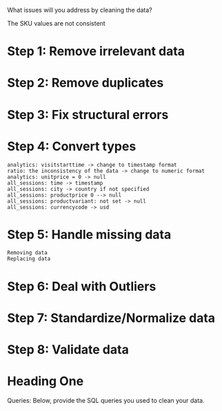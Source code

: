 What issues will you address by cleaning the data?


The SKU values are not consistent 

# Step 1: Remove irrelevant data
# Step 2: Remove duplicates
# Step 3: Fix structural errors
# Step 4: Convert types
    analytics: visitstarttime -> change to timestamp format
    ratio: the inconsistency of the data -> change to numeric format
    analytics: unitprice = 0 -> null
    all_sessions: time -> timestamp
    all_sessions: city -> country if not specified
    all_sessions: productprice 0 --> null
    all_sessions: productvariant: not set -> null
    all_sessions: currencycode -> usd
# Step 5: Handle missing data
    Removing data
    Replacing data
# Step 6: Deal with Outliers
# Step 7: Standardize/Normalize data
# Step 8: Validate data


# Heading One
Queries:
Below, provide the SQL queries you used to clean your data.

